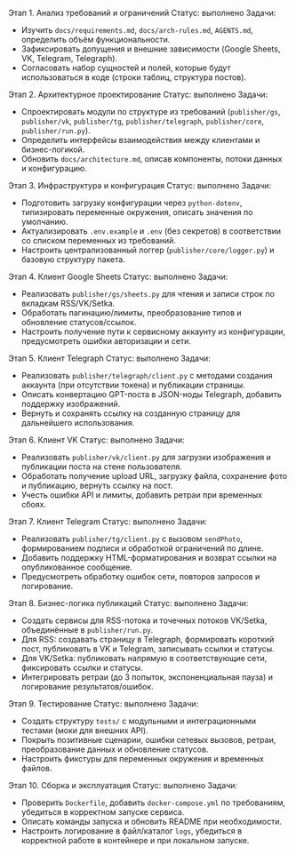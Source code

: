 Этап 1. Анализ требований и ограничений
Статус: выполнено
Задачи:
- Изучить `docs/requirements.md`, `docs/arch-rules.md`, `AGENTS.md`, определить объём функциональности.
- Зафиксировать допущения и внешние зависимости (Google Sheets, VK, Telegram, Telegraph).
- Согласовать набор сущностей и полей, которые будут использоваться в коде (строки таблиц, структура постов).

Этап 2. Архитектурное проектирование
Статус: выполнено
Задачи:
- Спроектировать модули по структуре из требований (`publisher/gs`, `publisher/vk`, `publisher/tg`, `publisher/telegraph`, `publisher/core`, `publisher/run.py`).
- Определить интерфейсы взаимодействия между клиентами и бизнес-логикой.
- Обновить `docs/architecture.md`, описав компоненты, потоки данных и конфигурацию.

Этап 3. Инфраструктура и конфигурация
Статус: выполнено
Задачи:
- Подготовить загрузку конфигурации через `python-dotenv`, типизировать переменные окружения, описать значения по умолчанию.
- Актуализировать `.env.example` и `.env` (без секретов) в соответствии со списком переменных из требований.
- Настроить централизованный логгер (`publisher/core/logger.py`) и базовую структуру пакета.

Этап 4. Клиент Google Sheets
Статус: выполнено
Задачи:
- Реализовать `publisher/gs/sheets.py` для чтения и записи строк по вкладкам RSS/VK/Setka.
- Обработать пагинацию/лимиты, преобразование типов и обновление статусов/ссылок.
- Настроить получение пути к сервисному аккаунту из конфигурации, предусмотреть ошибки авторизации и сети.

Этап 5. Клиент Telegraph
Статус: выполнено
Задачи:
- Реализовать `publisher/telegraph/client.py` с методами создания аккаунта (при отсутствии токена) и публикации страницы.
- Описать конвертацию GPT-поста в JSON-ноды Telegraph, добавить поддержку изображений.
- Вернуть и сохранять ссылку на созданную страницу для дальнейшего использования.

Этап 6. Клиент VK
Статус: выполнено
Задачи:
- Реализовать `publisher/vk/client.py` для загрузки изображения и публикации поста на стене пользователя.
- Обработать получение upload URL, загрузку файла, сохранение фото и публикацию, вернуть ссылку на пост.
- Учесть ошибки API и лимиты, добавить ретраи при временных сбоях.

Этап 7. Клиент Telegram
Статус: выполнено
Задачи:
- Реализовать `publisher/tg/client.py` с вызовом `sendPhoto`, формированием подписи и обработкой ограничений по длине.
- Добавить поддержку HTML-форматирования и возврат ссылки на опубликованное сообщение.
- Предусмотреть обработку ошибок сети, повторов запросов и логирование.

Этап 8. Бизнес-логика публикаций
Статус: выполнено
Задачи:
- Создать сервисы для RSS-потока и точечных потоков VK/Setka, объединённые в `publisher/run.py`.
- Для RSS: создавать страницу в Telegraph, формировать короткий пост, публиковать в VK и Telegram, записывать ссылки и статусы.
- Для VK/Setka: публиковать напрямую в соответствующие сети, фиксировать ссылки и статусы.
- Интегрировать ретраи (до 3 попыток, экспоненциальная пауза) и логирование результатов/ошибок.

Этап 9. Тестирование
Статус: выполнено
Задачи:
- Создать структуру `tests/` с модульными и интеграционными тестами (моки для внешних API).
- Покрыть позитивные сценарии, ошибки сетевых вызовов, ретраи, преобразование данных и обновление статусов.
- Настроить фикстуры для переменных окружения и временных файлов.

Этап 10. Сборка и эксплуатация
Статус: выполнено
Задачи:
- Проверить `Dockerfile`, добавить `docker-compose.yml` по требованиям, убедиться в корректном запуске сервиса.
- Описать команды запуска и обновить README при необходимости.
- Настроить логирование в файл/каталог `logs`, убедиться в корректной работе в контейнере и при локальном запуске.
